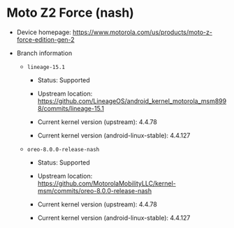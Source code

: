 # Moto Z2 Force (nash)

* Device homepage: https://www.motorola.com/us/products/moto-z-force-edition-gen-2

* Branch information

  * `lineage-15.1`

    * Status: Supported

    * Upstream location: https://github.com/LineageOS/android_kernel_motorola_msm8998/commits/lineage-15.1

    * Current kernel version (upstream): 4.4.78

    * Current kernel version (android-linux-stable): 4.4.127

  * `oreo-8.0.0-release-nash`

    * Status: Supported

    * Upstream location: https://github.com/MotorolaMobilityLLC/kernel-msm/commits/oreo-8.0.0-release-nash

    * Current kernel version (upstream): 4.4.78

    * Current kernel version (android-linux-stable): 4.4.127
